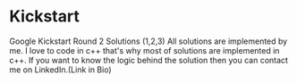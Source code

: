 # Kickstart
Google Kickstart Round 2 Solutions (1,2,3)
All solutions are implemented by me.
I love to code in c++ that's why most of solutions are implemented in c++.
If you want to know the logic behind the solution then you can contact me on LinkedIn.(Link in Bio)
